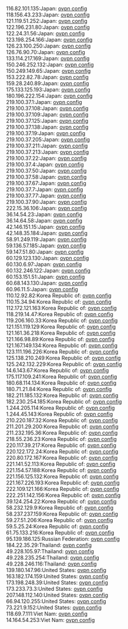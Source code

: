 116.82.101.135:Japan: [ovpn config](vpn/116_82_101_135.ovpn)  
118.156.43.233:Japan: [ovpn config](vpn/118_156_43_233.ovpn)  
121.119.51.252:Japan: [ovpn config](vpn/121_119_51_252.ovpn)  
122.196.231.80:Japan: [ovpn config](vpn/122_196_231_80.ovpn)  
122.24.31.56:Japan: [ovpn config](vpn/122_24_31_56.ovpn)  
123.198.254.166:Japan: [ovpn config](vpn/123_198_254_166.ovpn)  
126.23.100.250:Japan: [ovpn config](vpn/126_23_100_250.ovpn)  
126.76.90.70:Japan: [ovpn config](vpn/126_76_90_70.ovpn)  
133.114.217.169:Japan: [ovpn config](vpn/133_114_217_169.ovpn)  
150.246.252.132:Japan: [ovpn config](vpn/150_246_252_132.ovpn)  
150.249.149.65:Japan: [ovpn config](vpn/150_249_149_65.ovpn)  
153.222.82.78:Japan: [ovpn config](vpn/153_222_82_78.ovpn)  
159.28.240.89:Japan: [ovpn config](vpn/159_28_240_89.ovpn)  
175.133.125.193:Japan: [ovpn config](vpn/175_133_125_193.ovpn)  
180.196.222.154:Japan: [ovpn config](vpn/180_196_222_154.ovpn)  
219.100.37.1:Japan: [ovpn config](vpn/219_100_37_1.ovpn)  
219.100.37.108:Japan: [ovpn config](vpn/219_100_37_108.ovpn)  
219.100.37.109:Japan: [ovpn config](vpn/219_100_37_109.ovpn)  
219.100.37.125:Japan: [ovpn config](vpn/219_100_37_125.ovpn)  
219.100.37.138:Japan: [ovpn config](vpn/219_100_37_138.ovpn)  
219.100.37.19:Japan: [ovpn config](vpn/219_100_37_19.ovpn)  
219.100.37.205:Japan: [ovpn config](vpn/219_100_37_205.ovpn)  
219.100.37.211:Japan: [ovpn config](vpn/219_100_37_211.ovpn)  
219.100.37.213:Japan: [ovpn config](vpn/219_100_37_213.ovpn)  
219.100.37.22:Japan: [ovpn config](vpn/219_100_37_22.ovpn)  
219.100.37.4:Japan: [ovpn config](vpn/219_100_37_4.ovpn)  
219.100.37.50:Japan: [ovpn config](vpn/219_100_37_50.ovpn)  
219.100.37.58:Japan: [ovpn config](vpn/219_100_37_58.ovpn)  
219.100.37.67:Japan: [ovpn config](vpn/219_100_37_67.ovpn)  
219.100.37.7:Japan: [ovpn config](vpn/219_100_37_7.ovpn)  
219.100.37.77:Japan: [ovpn config](vpn/219_100_37_77.ovpn)  
219.100.37.90:Japan: [ovpn config](vpn/219_100_37_90.ovpn)  
222.15.36.106:Japan: [ovpn config](vpn/222_15_36_106.ovpn)  
36.14.54.23:Japan: [ovpn config](vpn/36_14_54_23.ovpn)  
36.14.64.58:Japan: [ovpn config](vpn/36_14_64_58.ovpn)  
42.146.151.15:Japan: [ovpn config](vpn/42_146_151_15.ovpn)  
42.148.35.184:Japan: [ovpn config](vpn/42_148_35_184.ovpn)  
58.91.249.119:Japan: [ovpn config](vpn/58_91_249_119.ovpn)  
59.136.57.185:Japan: [ovpn config](vpn/59_136_57_185.ovpn)  
59.147.51.80:Japan: [ovpn config](vpn/59_147_51_80.ovpn)  
60.129.123.130:Japan: [ovpn config](vpn/60_129_123_130.ovpn)  
60.130.6.97:Japan: [ovpn config](vpn/60_130_6_97.ovpn)  
60.132.246.122:Japan: [ovpn config](vpn/60_132_246_122.ovpn)  
60.153.151.51:Japan: [ovpn config](vpn/60_153_151_51.ovpn)  
60.68.143.130:Japan: [ovpn config](vpn/60_68_143_130.ovpn)  
60.96.11.5:Japan: [ovpn config](vpn/60_96_11_5.ovpn)  
110.12.92.82:Korea Republic of: [ovpn config](vpn/110_12_92_82.ovpn)  
110.15.34.94:Korea Republic of: [ovpn config](vpn/110_15_34_94.ovpn)  
112.172.121.163:Korea Republic of: [ovpn config](vpn/112_172_121_163.ovpn)  
118.219.14.47:Korea Republic of: [ovpn config](vpn/118_219_14_47.ovpn)  
119.206.160.33:Korea Republic of: [ovpn config](vpn/119_206_160_33.ovpn)  
121.151.119.129:Korea Republic of: [ovpn config](vpn/121_151_119_129.ovpn)  
121.161.36.218:Korea Republic of: [ovpn config](vpn/121_161_36_218.ovpn)  
121.166.98.89:Korea Republic of: [ovpn config](vpn/121_166_98_89.ovpn)  
121.167.149.134:Korea Republic of: [ovpn config](vpn/121_167_149_134.ovpn)  
123.111.196.226:Korea Republic of: [ovpn config](vpn/123_111_196_226.ovpn)  
125.138.210.249:Korea Republic of: [ovpn config](vpn/125_138_210_249.ovpn)  
125.242.132.229:Korea Republic of: [ovpn config](vpn/125_242_132_229.ovpn)  
14.6.143.67:Korea Republic of: [ovpn config](vpn/14_6_143_67.ovpn)  
175.117.109.241:Korea Republic of: [ovpn config](vpn/175_117_109_241.ovpn)  
180.68.114.134:Korea Republic of: [ovpn config](vpn/180_68_114_134.ovpn)  
180.71.21.84:Korea Republic of: [ovpn config](vpn/180_71_21_84.ovpn)  
182.211.185.132:Korea Republic of: [ovpn config](vpn/182_211_185_132.ovpn)  
182.230.254.185:Korea Republic of: [ovpn config](vpn/182_230_254_185.ovpn)  
1.244.205.114:Korea Republic of: [ovpn config](vpn/1_244_205_114.ovpn)  
1.244.45.143:Korea Republic of: [ovpn config](vpn/1_244_45_143.ovpn)  
210.220.187.32:Korea Republic of: [ovpn config](vpn/210_220_187_32.ovpn)  
211.201.29.200:Korea Republic of: [ovpn config](vpn/211_201_29_200.ovpn)  
211.232.195.36:Korea Republic of: [ovpn config](vpn/211_232_195_36.ovpn)  
218.55.236.23:Korea Republic of: [ovpn config](vpn/218_55_236_23.ovpn)  
220.117.39.217:Korea Republic of: [ovpn config](vpn/220_117_39_217.ovpn)  
220.122.172.24:Korea Republic of: [ovpn config](vpn/220_122_172_24.ovpn)  
220.80.172.167:Korea Republic of: [ovpn config](vpn/220_80_172_167.ovpn)  
221.141.52.113:Korea Republic of: [ovpn config](vpn/221_141_52_113.ovpn)  
221.154.57.188:Korea Republic of: [ovpn config](vpn/221_154_57_188.ovpn)  
221.156.125.132:Korea Republic of: [ovpn config](vpn/221_156_125_132.ovpn)  
221.167.226.193:Korea Republic of: [ovpn config](vpn/221_167_226_193.ovpn)  
222.109.121.166:Korea Republic of: [ovpn config](vpn/222_109_121_166.ovpn)  
222.251.142.156:Korea Republic of: [ovpn config](vpn/222_251_142_156.ovpn)  
39.124.254.22:Korea Republic of: [ovpn config](vpn/39_124_254_22.ovpn)  
58.232.129.9:Korea Republic of: [ovpn config](vpn/58_232_129_9.ovpn)  
58.237.237.159:Korea Republic of: [ovpn config](vpn/58_237_237_159.ovpn)  
59.27.51.206:Korea Republic of: [ovpn config](vpn/59_27_51_206.ovpn)  
59.5.25.24:Korea Republic of: [ovpn config](vpn/59_5_25_24.ovpn)  
61.75.133.216:Korea Republic of: [ovpn config](vpn/61_75_133_216.ovpn)  
95.139.186.125:Russian Federation: [ovpn config](vpn/95_139_186_125.ovpn)  
184.22.35.29:Thailand: [ovpn config](vpn/184_22_35_29.ovpn)  
49.228.105.97:Thailand: [ovpn config](vpn/49_228_105_97.ovpn)  
49.228.235.254:Thailand: [ovpn config](vpn/49_228_235_254.ovpn)  
49.228.246.116:Thailand: [ovpn config](vpn/49_228_246_116.ovpn)  
139.180.147.96:United States: [ovpn config](vpn/139_180_147_96.ovpn)  
163.182.174.159:United States: [ovpn config](vpn/163_182_174_159.ovpn)  
173.198.248.39:United States: [ovpn config](vpn/173_198_248_39.ovpn)  
173.233.73.3:United States: [ovpn config](vpn/173_233_73_3.ovpn)  
207.148.112.140:United States: [ovpn config](vpn/207_148_112_140.ovpn)  
66.94.120.255:United States: [ovpn config](vpn/66_94_120_255.ovpn)  
73.221.9.152:United States: [ovpn config](vpn/73_221_9_152.ovpn)  
118.69.7.111:Viet Nam: [ovpn config](vpn/118_69_7_111.ovpn)  
14.164.54.253:Viet Nam: [ovpn config](vpn/14_164_54_253.ovpn)  
